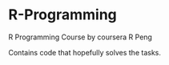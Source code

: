 # R-Programming
R Programming Course  by coursera R Peng

Contains code that hopefully solves the tasks.
